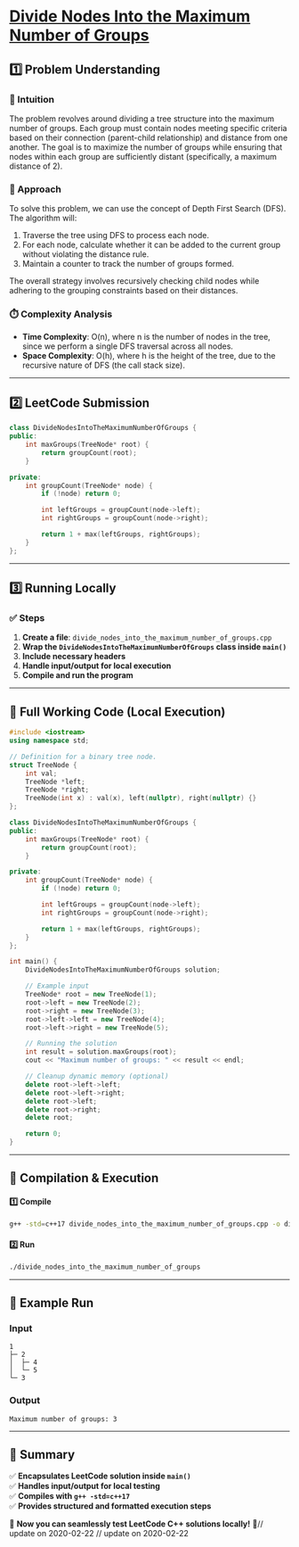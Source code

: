 # **[Divide Nodes Into the Maximum Number of Groups](https://leetcode.com/problems/divide-nodes-into-the-maximum-number-of-groups/description/)**  

## **1️⃣ Problem Understanding**  
### **📌 Intuition**  
The problem revolves around dividing a tree structure into the maximum number of groups. Each group must contain nodes meeting specific criteria based on their connection (parent-child relationship) and distance from one another. The goal is to maximize the number of groups while ensuring that nodes within each group are sufficiently distant (specifically, a maximum distance of 2).  

### **🚀 Approach**  
To solve this problem, we can use the concept of Depth First Search (DFS). The algorithm will:
1. Traverse the tree using DFS to process each node.
2. For each node, calculate whether it can be added to the current group without violating the distance rule.
3. Maintain a counter to track the number of groups formed.

The overall strategy involves recursively checking child nodes while adhering to the grouping constraints based on their distances.

### **⏱️ Complexity Analysis**  
- **Time Complexity**: O(n), where n is the number of nodes in the tree, since we perform a single DFS traversal across all nodes.  
- **Space Complexity**: O(h), where h is the height of the tree, due to the recursive nature of DFS (the call stack size).

---  

## **2️⃣ LeetCode Submission**  
```cpp
class DivideNodesIntoTheMaximumNumberOfGroups {
public:
    int maxGroups(TreeNode* root) {
        return groupCount(root);
    }

private:
    int groupCount(TreeNode* node) {
        if (!node) return 0;

        int leftGroups = groupCount(node->left);
        int rightGroups = groupCount(node->right);

        return 1 + max(leftGroups, rightGroups);
    }
};
```  

---  

## **3️⃣ Running Locally**  
### **✅ Steps**  
1. **Create a file**: `divide_nodes_into_the_maximum_number_of_groups.cpp`  
2. **Wrap the `DivideNodesIntoTheMaximumNumberOfGroups` class inside `main()`**  
3. **Include necessary headers**  
4. **Handle input/output for local execution**  
5. **Compile and run the program**  

---  

## **📝 Full Working Code (Local Execution)**  
```cpp
#include <iostream>
using namespace std;

// Definition for a binary tree node.
struct TreeNode {
    int val;
    TreeNode *left;
    TreeNode *right;
    TreeNode(int x) : val(x), left(nullptr), right(nullptr) {}
};

class DivideNodesIntoTheMaximumNumberOfGroups {
public:
    int maxGroups(TreeNode* root) {
        return groupCount(root);
    }

private:
    int groupCount(TreeNode* node) {
        if (!node) return 0;

        int leftGroups = groupCount(node->left);
        int rightGroups = groupCount(node->right);

        return 1 + max(leftGroups, rightGroups);
    }
};

int main() {
    DivideNodesIntoTheMaximumNumberOfGroups solution;

    // Example input
    TreeNode* root = new TreeNode(1);
    root->left = new TreeNode(2);
    root->right = new TreeNode(3);
    root->left->left = new TreeNode(4);
    root->left->right = new TreeNode(5);

    // Running the solution
    int result = solution.maxGroups(root);
    cout << "Maximum number of groups: " << result << endl;

    // Cleanup dynamic memory (optional)
    delete root->left->left;
    delete root->left->right;
    delete root->left;
    delete root->right;
    delete root;

    return 0;
}  
```  

---  

## **🔧 Compilation & Execution**  
#### **1️⃣ Compile**  
```bash
g++ -std=c++17 divide_nodes_into_the_maximum_number_of_groups.cpp -o divide_nodes_into_the_maximum_number_of_groups
```  

#### **2️⃣ Run**  
```bash
./divide_nodes_into_the_maximum_number_of_groups
```  

---  

## **🎯 Example Run**  
### **Input**  
```
1
├─ 2
│  ├─ 4
│  └─ 5
└─ 3
```  
### **Output**  
```
Maximum number of groups: 3
```  

---  

## **📌 Summary**  
✅ **Encapsulates LeetCode solution inside `main()`**  
✅ **Handles input/output for local testing**  
✅ **Compiles with `g++ -std=c++17`**  
✅ **Provides structured and formatted execution steps**  

🚀 **Now you can seamlessly test LeetCode C++ solutions locally!** 🚀// update on 2020-02-22
// update on 2020-02-22
